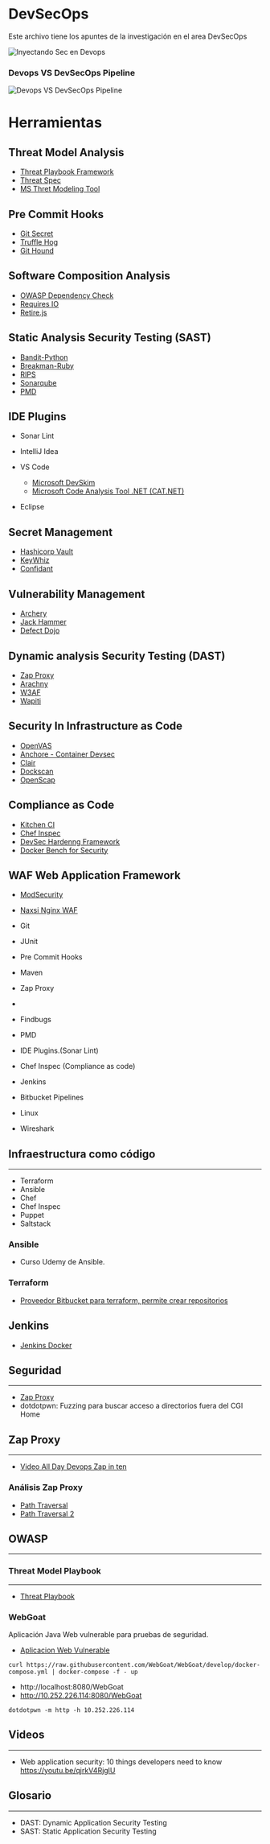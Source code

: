 # DevSecOps

Este archivo tiene los apuntes de la investigación en el area DevSecOps


![Inyectando Sec en Devops](imagenes/InjectingSecinDevops.jpg)




### Devops VS DevSecOps Pipeline

![Devops VS DevSecOps Pipeline](imagenes/DevopsVsDevSecOpsPipe.jpg)



# Herramientas

## Threat Model Analysis
* [Threat Playbook Framework](https://we45.gitbook.io/threatplaybook/)
* [Threat Spec](https://threatspec.org/)
* [MS Thret Modeling Tool](https://docs.microsoft.com/en-us/azure/security/develop/threat-modeling-tool)

## Pre Commit Hooks
* [Git Secret](https://git-secret.io/)
* [Truffle Hog](https://trufflesecurity.com/trufflehog)
* [Git Hound](https://github.com/ezekg/git-hound)

## Software Composition Analysis
* [OWASP Dependency Check](https://owasp.org/www-project-dependency-check/)
* [Requires IO](https://requires.io/)
* [Retire.js](https://retirejs.github.io/retire.js/)

## Static Analysis Security Testing (SAST)
* [Bandit-Python](https://pypi.org/project/bandit/)
* [Breakman-Ruby](https://brakemanscanner.org/)
* [RIPS](https://www.ripstech.com/)
* [Sonarqube](https://www.sonarqube.org/)
* [PMD](https://pmd.github.io/)

## IDE Plugins

* Sonar Lint
* IntelliJ Idea
* VS Code
    * [Microsoft DevSkim](https://marketplace.visualstudio.com/items?itemName=MS-CST-E.MicrosoftDevSkim)
    * [Microsoft Code Analysis Tool .NET (CAT.NET)](https://www.microsoft.com/en-us/download/details.aspx?id=19968)

* Eclipse

## Secret Management 
* [Hashicorp Vault](https://www.vaultproject.io/)
* [KeyWhiz](https://square.github.io/keywhiz/)
* [Confidant](https://lyft.github.io/confidant/)

## Vulnerability Management

* [Archery](https://www.archerysec.com/)
* [Jack Hammer](https://github.com/olacabs/jackhammer)
* [Defect Dojo](https://www.defectdojo.org/)

## Dynamic analysis Security Testing (DAST)

* [Zap Proxy](https://www.zaproxy.org/)
* [Arachny](https://www.arachni-scanner.com/)
* [W3AF](https://w3af.org/)
* [Wapiti](https://wapiti.sourceforge.io/)

## Security In Infrastructure as Code

* [OpenVAS](https://openvas.org/)
* [Anchore - Container Devsec](https://anchore.com/)
* [Clair](https://github.com/quay/clair)
* [Dockscan](https://github.com/kost/dockscan)
* [OpenScap](https://www.open-scap.org/)

## Compliance as Code

* [Kitchen CI](https://kitchen.ci/)
* [Chef Inspec](https://docs.chef.io/inspec)
* [DevSec Hardenng Framework](https://dev-sec.io/)
* [Docker Bench for Security](https://github.com/docker/docker-bench-security)

## WAF Web Application Framework
* [ModSecurity](https://www.modsecurity.org/)
* [Naxsi Nginx WAF](https://github.com/nbs-system/naxsi)


* Git
* JUnit
* Pre Commit Hooks
* Maven
* Zap Proxy
*
* Findbugs
* PMD
* IDE Plugins.(Sonar Lint)
* Chef Inspec (Compliance as code)
* Jenkins
* Bitbucket Pipelines
* Linux
* Wireshark

## Infraestructura como código
---------------------------

* Terraform
* Ansible
* Chef
* Chef Inspec
* Puppet
* Saltstack


### Ansible
 * Curso Udemy de Ansible.

### Terraform
* [Proveedor Bitbucket para terraform, permite crear repositorios](https://www.terraform.io/docs/providers/bitbucket/index.html)


## Jenkins

* [Jenkins Docker](https://github.com/jenkinsci/docker/blob/master/README.md)


## Seguridad
----

* [Zap Proxy](https://www.zaproxy.org/)
* dotdotpwn: Fuzzing para buscar acceso a directorios fuera del CGI Home

## Zap Proxy
---


* [Video All Day Devops Zap in ten ](https://www.alldaydevops.com/zap-in-ten)

### Análisis Zap Proxy



* [Path Traversal](http://projects.webappsec.org/Path-Traversal)
* [Path Traversal 2](http://cwe.mitre.org/data/definitions/22.html)


## OWASP
----



### Threat Model Playbook
----

* [Threat Playbook](https://we45.gitbook.io/threatplaybook/)


### WebGoat

Aplicación Java Web vulnerable para pruebas de seguridad. 

* [Aplicacion Web Vulnerable](https://github.com/WebGoat/WebGoat)


```
curl https://raw.githubusercontent.com/WebGoat/WebGoat/develop/docker-compose.yml | docker-compose -f - up
```

* http://localhost:8080/WebGoat
* http://10.252.226.114:8080/WebGoat


```
dotdotpwn -m http -h 10.252.226.114
```

## Videos
---

* Web application security: 10 things developers need to know   
https://youtu.be/qjrkV4RjgIU



## Glosario
---
* DAST: Dynamic Application Security Testing
* SAST: Static Application Security Testing

